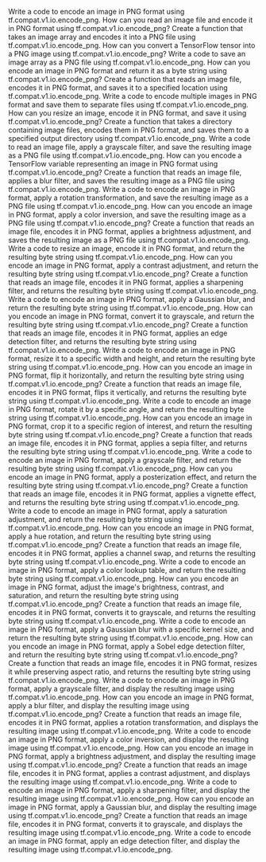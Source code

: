Write a code to encode an image in PNG format using tf.compat.v1.io.encode_png.
How can you read an image file and encode it in PNG format using tf.compat.v1.io.encode_png?
Create a function that takes an image array and encodes it into a PNG file using tf.compat.v1.io.encode_png.
How can you convert a TensorFlow tensor into a PNG image using tf.compat.v1.io.encode_png?
Write a code to save an image array as a PNG file using tf.compat.v1.io.encode_png.
How can you encode an image in PNG format and return it as a byte string using tf.compat.v1.io.encode_png?
Create a function that reads an image file, encodes it in PNG format, and saves it to a specified location using tf.compat.v1.io.encode_png.
Write a code to encode multiple images in PNG format and save them to separate files using tf.compat.v1.io.encode_png.
How can you resize an image, encode it in PNG format, and save it using tf.compat.v1.io.encode_png?
Create a function that takes a directory containing image files, encodes them in PNG format, and saves them to a specified output directory using tf.compat.v1.io.encode_png.
Write a code to read an image file, apply a grayscale filter, and save the resulting image as a PNG file using tf.compat.v1.io.encode_png.
How can you encode a TensorFlow variable representing an image in PNG format using tf.compat.v1.io.encode_png?
Create a function that reads an image file, applies a blur filter, and saves the resulting image as a PNG file using tf.compat.v1.io.encode_png.
Write a code to encode an image in PNG format, apply a rotation transformation, and save the resulting image as a PNG file using tf.compat.v1.io.encode_png.
How can you encode an image in PNG format, apply a color inversion, and save the resulting image as a PNG file using tf.compat.v1.io.encode_png?
Create a function that reads an image file, encodes it in PNG format, applies a brightness adjustment, and saves the resulting image as a PNG file using tf.compat.v1.io.encode_png.
Write a code to resize an image, encode it in PNG format, and return the resulting byte string using tf.compat.v1.io.encode_png.
How can you encode an image in PNG format, apply a contrast adjustment, and return the resulting byte string using tf.compat.v1.io.encode_png?
Create a function that reads an image file, encodes it in PNG format, applies a sharpening filter, and returns the resulting byte string using tf.compat.v1.io.encode_png.
Write a code to encode an image in PNG format, apply a Gaussian blur, and return the resulting byte string using tf.compat.v1.io.encode_png.
How can you encode an image in PNG format, convert it to grayscale, and return the resulting byte string using tf.compat.v1.io.encode_png?
Create a function that reads an image file, encodes it in PNG format, applies an edge detection filter, and returns the resulting byte string using tf.compat.v1.io.encode_png.
Write a code to encode an image in PNG format, resize it to a specific width and height, and return the resulting byte string using tf.compat.v1.io.encode_png.
How can you encode an image in PNG format, flip it horizontally, and return the resulting byte string using tf.compat.v1.io.encode_png?
Create a function that reads an image file, encodes it in PNG format, flips it vertically, and returns the resulting byte string using tf.compat.v1.io.encode_png.
Write a code to encode an image in PNG format, rotate it by a specific angle, and return the resulting byte string using tf.compat.v1.io.encode_png.
How can you encode an image in PNG format, crop it to a specific region of interest, and return the resulting byte string using tf.compat.v1.io.encode_png?
Create a function that reads an image file, encodes it in PNG format, applies a sepia filter, and returns the resulting byte string using tf.compat.v1.io.encode_png.
Write a code to encode an image in PNG format, apply a grayscale filter, and return the resulting byte string using tf.compat.v1.io.encode_png.
How can you encode an image in PNG format, apply a posterization effect, and return the resulting byte string using tf.compat.v1.io.encode_png?
Create a function that reads an image file, encodes it in PNG format, applies a vignette effect, and returns the resulting byte string using tf.compat.v1.io.encode_png.
Write a code to encode an image in PNG format, apply a saturation adjustment, and return the resulting byte string using tf.compat.v1.io.encode_png.
How can you encode an image in PNG format, apply a hue rotation, and return the resulting byte string using tf.compat.v1.io.encode_png?
Create a function that reads an image file, encodes it in PNG format, applies a channel swap, and returns the resulting byte string using tf.compat.v1.io.encode_png.
Write a code to encode an image in PNG format, apply a color lookup table, and return the resulting byte string using tf.compat.v1.io.encode_png.
How can you encode an image in PNG format, adjust the image's brightness, contrast, and saturation, and return the resulting byte string using tf.compat.v1.io.encode_png?
Create a function that reads an image file, encodes it in PNG format, converts it to grayscale, and returns the resulting byte string using tf.compat.v1.io.encode_png.
Write a code to encode an image in PNG format, apply a Gaussian blur with a specific kernel size, and return the resulting byte string using tf.compat.v1.io.encode_png.
How can you encode an image in PNG format, apply a Sobel edge detection filter, and return the resulting byte string using tf.compat.v1.io.encode_png?
Create a function that reads an image file, encodes it in PNG format, resizes it while preserving aspect ratio, and returns the resulting byte string using tf.compat.v1.io.encode_png.
Write a code to encode an image in PNG format, apply a grayscale filter, and display the resulting image using tf.compat.v1.io.encode_png.
How can you encode an image in PNG format, apply a blur filter, and display the resulting image using tf.compat.v1.io.encode_png?
Create a function that reads an image file, encodes it in PNG format, applies a rotation transformation, and displays the resulting image using tf.compat.v1.io.encode_png.
Write a code to encode an image in PNG format, apply a color inversion, and display the resulting image using tf.compat.v1.io.encode_png.
How can you encode an image in PNG format, apply a brightness adjustment, and display the resulting image using tf.compat.v1.io.encode_png?
Create a function that reads an image file, encodes it in PNG format, applies a contrast adjustment, and displays the resulting image using tf.compat.v1.io.encode_png.
Write a code to encode an image in PNG format, apply a sharpening filter, and display the resulting image using tf.compat.v1.io.encode_png.
How can you encode an image in PNG format, apply a Gaussian blur, and display the resulting image using tf.compat.v1.io.encode_png?
Create a function that reads an image file, encodes it in PNG format, converts it to grayscale, and displays the resulting image using tf.compat.v1.io.encode_png.
Write a code to encode an image in PNG format, apply an edge detection filter, and display the resulting image using tf.compat.v1.io.encode_png.
